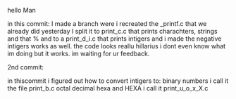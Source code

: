 hello Man

in this commit:
I made a branch were i recreated the \_printf.c that we already did yesterday
I split it to print_c.c that prints charachters, strings and that %
and to a print_d_i.c that prints intigers and i made the negative intigers
works as well. the code looks reallu hillarius i dont even know what im doing
but it works. im waiting for ur feedback.

2nd commit:

in thiscommit i figured out how to convert intigers to:
binary numbers i call it the file print_b.c
octal decimal hexa and HEXA i call it print_u_o_x_X.c
